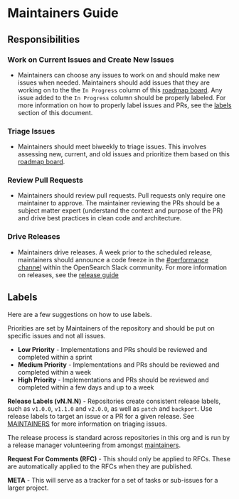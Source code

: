 # Maintainers Guide

## Responsibilities

### Work on Current Issues and Create New Issues

* Maintainers can choose any issues to work on and should make new issues when needed. Maintainers should add issues that they are working on to the the `In Progress` column of this [roadmap board](https://github.com/opensearch-project/opensearch-benchmark/projects/1). Any issue added to the `In Progress` column should be properly labeled. For more information on how to properly label issues and PRs, see the [labels](#labels) section of this document.

### Triage Issues
* Maintainers should meet biweekly to triage issues. This involves assessing new, current, and old issues and prioritize them based on this [roadmap board](https://github.com/opensearch-project/opensearch-benchmark/projects/1).

### Review Pull Requests

* Maintainers should review pull requests. Pull requests only require one maintainer to approve. The maintainer reviewing the PRs should be a subject matter expert (understand the context and purpose of the PR) and drive best practices in clean code and architecture.

### Drive Releases
* Maintainers drive releases. A week prior to the scheduled release, maintainers should announce a code freeze in the [#performance channel](https://opensearch.slack.com/archives/C0516H8EJ7R) within the OpenSearch Slack community. For more information on releases, see the [release guide](<https://github.com/opensearch-project/OpenSearch-Benchmark/blob/main/RELEASE_GUIDE.md>)


## Labels

Here are a few suggestions on how to use labels.

Priorities are set by Maintainers of the repository and should be put on specific issues and not all issues.

* **Low Priority** - Implementations and PRs should be reviewed and completed within a sprint
* **Medium Priority** - Implementations and PRs should be reviewed and completed within a week
* **High Priority** - Implementations and PRs should be reviewed and completed within a few days and up to a week


**Release Labels (vN.N.N)** - Repositories create consistent release labels, such as `v1.0.0`, `v1.1.0` and `v2.0.0`, as well as `patch` and `backport`. Use release labels to target an issue or a PR for a given release. See [MAINTAINERS](MAINTAINERS.md#triage-open-issues) for more information on triaging issues.

The release process is standard across repositories in this org and is run by a release manager volunteering from amongst [maintainers](MAINTAINERS.md).

**Request For Comments (RFC)** - This should only be applied to RFCs. These are automatically applied to the RFCs when they are published.

**META** - This will serve as a tracker for a set of tasks or sub-issues for a larger project.



